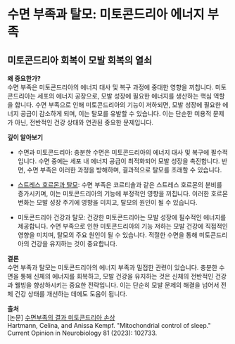 
# 수면 부족과 탈모: 미토콘드리아 에너지 부족

## 미토콘드리아 회복이 모발 회복의 열쇠

**왜 중요한가?**    
수면 부족은 미토콘드리아의 에너지 대사 및 복구 과정에 중대한 영향을 끼칩니다. 미토콘드리아는 세포의 에너지 공장으로, 모발 성장에 필요한 에너지를 생산하는 핵심 역할을 합니다. 수면 부족으로 인해 미토콘드리아의 기능이 저하되면, 모발 성장에 필요한 에너지 공급이 감소하게 되며, 이는 탈모를 유발할 수 있습니다. 이는 단순한 미용적 문제가 아닌, 전반적인 건강 상태와 연관된 중요한 문제입니다. 

**깊이 알아보기** 

- 수면과 미토콘드리아: 충분한 수면은 미토콘드리아의 에너지 대사 및 복구에 필수적입니다. 수면 중에는 세포 내 에너지 공급이 최적화되어 모발 성장을 촉진합니다. 반면, 수면 부족은 이러한 과정을 방해하며, 결과적으로 탈모를 초래할 수 있습니다.
 
- [스트레스 호르몬과 탈모](/m04/m0401/m040102/m04010207): 수면 부족은 코르티솔과 같은 스트레스 호르몬의 분비를 증가시키며, 이는 미토콘드리아의 기능에 부정적인 영향을 끼칩니다. 이러한 호르몬 변화는 모발 성장 주기에 영향을 미치고, 탈모의 원인이 될 수 있습니다. 

- 미토콘드리아 건강과 탈모: 건강한 미토콘드리아는 모발 성장에 필수적인 에너지를 제공합니다. 수면 부족으로 인한 미토콘드리아의 기능 저하는 모발 건강에 직접적인 영향을 미치며, 탈모의 주요 원인이 될 수 있습니다. 적절한 수면을 통해 미토콘드리아의 건강을 유지하는 것이 중요합니다. 

**결론**   
수면 부족과 탈모는 미토콘드리아의 에너지 부족과 밀접한 관련이 있습니다. 충분한 수면을 통해 신체의 에너지를 회복하고, 모발 건강을 유지하는 것은 신체의 전반적인 건강과 웰빙을 향상하시키는 중요한 전략입니다. 이는 단순히 모발 문제의 해결을 넘어서 전체 건강 상태를 개선하는 데에도 도움이 됩니다.

**출처**  
[논문] [수면부족의 결과 미토콘드리아 손상](m04/m0407/m040719)   
Hartmann, Celina, and Anissa Kempf. "Mitochondrial control of sleep." Current Opinion in Neurobiology 81 (2023): 102733.
<!--stackedit_data:
eyJoaXN0b3J5IjpbLTE4NjI5OTYyMCwtMTc4ODAxODg3OV19
-->